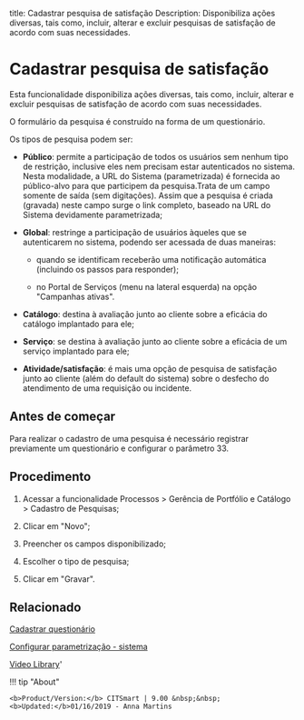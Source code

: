 title: Cadastrar pesquisa de satisfação
Description: Disponibiliza ações diversas, tais como, incluir, alterar e excluir pesquisas de satisfação de acordo com suas necessidades.
# Cadastrar pesquisa de satisfação

Esta funcionalidade disponibiliza ações diversas, tais como, incluir, alterar e
excluir pesquisas de satisfação de acordo com suas necessidades.

O formulário da pesquisa é construído na forma de um questionário.

Os tipos de pesquisa podem ser:

  -   **Público**: permite a participação de todos os usuários sem nenhum tipo de
      restrição, inclusive eles nem precisam estar autenticados no sistema. Nesta
      modalidade, a URL do Sistema (parametrizada) é fornecida ao público-alvo
      para que participem da pesquisa.Trata de um campo somente de saída (sem
      digitações). Assim que a pesquisa é criada (gravada) neste campo surge o
      link completo, baseado na URL do Sistema devidamente parametrizada;

  -   **Global**: restringe a participação de usuários àqueles que se autenticarem
      no sistema, podendo ser acessada de duas maneiras:

       -   quando se identificam receberão uma notificação automática (incluindo os
           passos para responder);

       -   no Portal de Serviços (menu na lateral esquerda) na opção "Campanhas
           ativas".

  -   **Catálogo**: destina à avaliação junto ao cliente sobre a eficácia do
    catálogo implantado para ele;

  -   **Serviço**: se destina à avaliação junto ao cliente sobre a eficácia de um
    serviço implantado para ele;

  -   **Atividade/satisfação**: é mais uma opção de pesquisa de satisfação junto
    ao cliente (além do default do sistema) sobre o desfecho do atendimento de
    uma requisição ou incidente.

Antes de começar
--------------------

Para realizar o cadastro de uma pesquisa é necessário registrar previamente um
questionário e configurar o parâmetro 33.

Procedimento
----------------

1.  Acessar a funcionalidade Processos \> Gerência de Portfólio e Catálogo \>
    Cadastro de Pesquisas;

2.  Clicar em "Novo";

3.  Preencher os campos disponibilizado;

4.  Escolher o tipo de pesquisa;

5.  Clicar em "Gravar".


Relacionado
-------

[Cadastrar questionário](/pt-br/citsmart-platform-9/platform-administration/questionnaires/questionaires-management/register-questionnaire.html)

[Configurar parametrização - sistema](/pt-br/citsmart-platform-9/platform-administration/parameters-list/configure-parametrization-system.html)


<i class='fa fa-youtube-play  fa-2x' style='color:#97ce17;vertical-align: middle;'> </i> [Video Library](https://www.youtube.com/playlist?list=PLB5qK2uzf2RPUBXWp7r7A0YUQY07qkSrO)'

!!! tip "About"

    <b>Product/Version:</b> CITSmart | 9.00 &nbsp;&nbsp;
    <b>Updated:</b>01/16/2019 - Anna Martins

